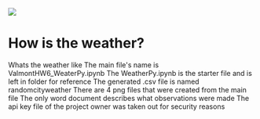 ![](https://www.bing.com/th?id=OIP.8xqEGBqheCWmcyQ_3vOxwwHaEK&w=300&h=168&c=7&o=5&pid=1.7)
# How is the weather?




















Whats the weather like
The main file's name is ValmontHW6_WeaterPy.ipynb
The WeatherPy.ipynb is the starter file and is left in folder for reference
The generated .csv file is named randomcityweather
There are 4 png files that were created from the main file
The only word document describes what observations were made
The api key file of the project owner was taken out for security reasons
